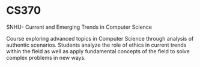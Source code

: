 # CS370
SNHU- Current and Emerging Trends in Computer Science

Course exploring advanced topics in Computer Science through analysis of authentic scenarios. Students analyze the role of ethics in current trends within the field as well as apply fundamental concepts of the field to solve complex problems in new ways. 
